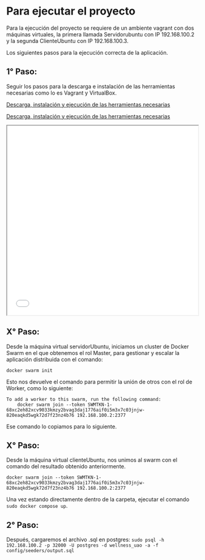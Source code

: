 # Para ejecutar el proyecto

Para la ejecución del proyecto se requiere de un ambiente vagrant con dos máquinas virtuales, la primera llamada Servidorubuntu con IP 192.168.100.2 y la segunda ClienteUbuntu con IP 192.168.100.3.

Los siguientes pasos para la ejecución correcta de la aplicación.

## 1° Paso:
Seguir los pasos para la descarga e instalación de las herramientas necesarias como lo es Vagrant y VirtualBox.

[Descarga, instalación y ejecución de las herramientas necesarias](documentos/instalacion_y_ejecucion.pdf)

[Descarga, instalación y ejecución de las herramientas necesarias](https://docs.google.com/viewer?url=https://tudominio.com/documentos/instalacion_y_ejecucion.pdf)

<iframe src="documentos/ins)talacion_y_ejecucion.pdf" width="100%" height="500px">
    <p>Este navegador no puede mostrar el archivo PDF. Puedes descargarlo haciendo clic <a href="documentos/instalacion_y_ejecucion.pdf">aquí</a>.</p>
</iframe>


## X° Paso:
Desde la máquina virtual servidorUbuntu, iniciamos un cluster de Docker Swarm en el que obtenemos el rol Master, para gestionar y escalar la aplicación distribuida con el comando:

```
docker swarm init
```

Esto nos devuelve el comando para permitir la unión de otros con el rol de Worker, como lo siguiente:

```
To add a worker to this swarm, run the following command:
    docker swarm join --token SWMTKN-1-68xc2eh82xcv9033kmzy2bvag3daj1776aif0i5m3x7c03jnjw-820eaqkd5wgk72d7f23nz4b76 192.168.100.2:2377
```

Ese comando lo copiamos para lo siguiente.

## X° Paso:
Desde la máquina virtual clienteUbuntu, nos unimos al swarm con el comando del resultado obtenido anteriormente.

```
docker swarm join --token SWMTKN-1-68xc2eh82xcv9033kmzy2bvag3daj1776aif0i5m3x7c03jnjw-820eaqkd5wgk72d7f23nz4b76 192.168.100.2:2377
```

Una vez estando directamente dentro de la carpeta, ejecutar el comando `sudo docker compose up`.

## 2° Paso:
Después, cargaremos el archivo .sql en postgres: `sudo psql -h 192.168.100.2 -p 32000 -U postgres -d wellness_uao -a -f config/seeders/output.sql`

